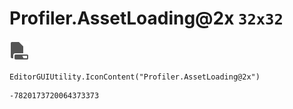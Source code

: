 # Profiler.AssetLoading@2x `32x32`
<img src="/img/Profiler.AssetLoading@2x.png" width=32 height=32>

``` CSharp
EditorGUIUtility.IconContent("Profiler.AssetLoading@2x")
```
```
-7820173720064373373
```

